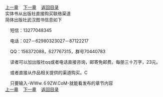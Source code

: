 
[上一章](https://github.com/xiaominghe2014/spider_book/blob/master/book/知北游/第340章.md)&nbsp;&nbsp;&nbsp;&nbsp;[下一章](https://github.com/xiaominghe2014/spider_book/blob/master/book/知北游/第342章.md)&nbsp;&nbsp;&nbsp;&nbsp;[返回目录](https://github.com/xiaominghe2014/spider_book/blob/master/book/知北游/README.md)
<br /> 实体书从出版社直接购买联络渠道<br />
    简体出版社武汉图书信息如下

    短信：13277048345

    电话：027－62980323027－87122217

    QQ：156372088，627767315，群号70440783

    读者可以加出版社qq或者电话直接咨询，邮寄免邮费。每册三十万字，23元。

    或者直接从作品相关提供的渠道购买。C

    只要输入-WWw.６9ΖW.CoM-就能看发布的章节内容
  <br />
[上一章](https://github.com/xiaominghe2014/spider_book/blob/master/book/知北游/第340章.md)&nbsp;&nbsp;&nbsp;&nbsp;[下一章](https://github.com/xiaominghe2014/spider_book/blob/master/book/知北游/第342章.md)&nbsp;&nbsp;&nbsp;&nbsp;[返回目录](https://github.com/xiaominghe2014/spider_book/blob/master/book/知北游/README.md)
